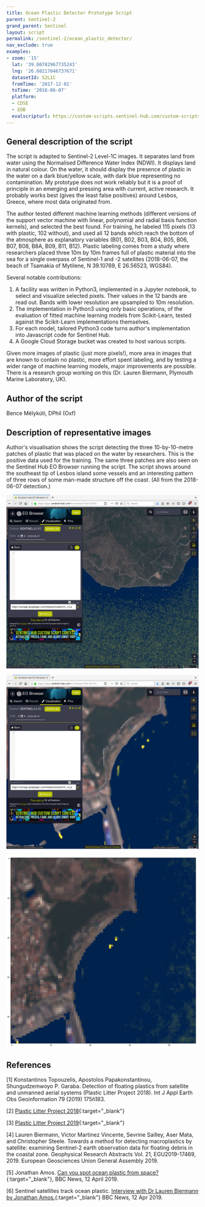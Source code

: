 ```yaml
---
title: Ocean Plastic Detector Prototype Script
parent: Sentinel-2
grand_parent: Sentinel
layout: script
permalink: /sentinel-2/ocean_plastic_detector/
nav_exclude: true
examples:
- zoom: '15'
  lat: '39.00782967735243'
  lng: '26.60217046737671'
  datasetId: S2L1C
  fromTime: '2017-12-01'
  toTime: '2018-06-07'
  platform:
  - CDSE
  - EOB
  evalscripturl: https://custom-scripts.sentinel-hub.com/custom-scripts/sentinel-2/ocean_plastic_detector/script.js
---
```


## General description of the script

The script is adapted to Sentinel-2 Level-1C images. It separates land from water using the Normalised Difference Water Index (NDWI). It displays land in natural colour. On the water, it should display the presence of plastic in the water on a dark blue/yellow scale, with dark blue representing no contamination. My prototype does not work reliably but it is a proof of principle in an emerging and pressing area with current, active research. It probably works best (gives the least false positives) around Lesbos, Greece, where most data originated from.

The author tested different machine learning methods (different versions of the support vector machine with linear, polynomial and radial basis function kernels), and selected the best found. For training, he labeled 115 pixels (13 with plastic, 102 without), and used all 12 bands which reach the bottom of the atmosphere as explanatory variables (B01, B02, B03, B04, B05, B06, B07, B08, B8A, B09, B11, B12). Plastic labeling comes from a study where researchers placed three 10m by 10m frames full of plastic material into the sea for a single overpass of Sentinel-1 and -2 satellites (2018-06-07, the beach of Tsamakia of Mytilene, N 39.10769, E 26.56523, WGS84).

Several notable contributions:
1) A facility was written in Python3, implemented in a Jupyter notebook, to select and visualize selected pixels. Their values in the 12 bands are read out. Bands with lower resolution are upsampled to 10m resolution.
2) The implementation in Python3 using only basic operations, of the evaluation of fitted machine learning models from Scikit-Learn, tested against the Scikit-Learn implementations themselves.
3) For each model, tailored Python3 code turns author's implementation into Javascript code for Sentinel Hub.
4) A Google Cloud Storage bucket was created to host various scripts.

Given more images of plastic (just more pixels!), more area in images that are known to contain no plastic, more effort spent labeling, and by testing a wider range of machine learning models, major improvements are possible. There is a research group working on this (Dr. Lauren Biermann, Plymouth Marine Laboratory, UK).

## Author of the script

Bence Mélykúti, DPhil (Oxf)

## Description of representative images

Author's visualisation shows the script detecting the three 10-by-10-metre patches of plastic that was placed on the water by researchers. This is the positive data used for the training.
The same three patches are also seen on the Sentinel Hub EO Browser running the script.
The script shows around the southeast tip of Lesbos island some vessels and an interesting pattern of three rows of some man-made structure off the coast. (All from the 2018-06-07 detection.)

![The script example 1](fig/Lesbos_Southeast_2018-06-07_example1.png)

![The script example 2](fig/Tsamakia_2018-06-07_example2.png)

![The script example 3](fig/Tsamakia_2018-06-07_example3.png)

## References

[1] Konstantinos Topouzelis, Apostolos Papakonstantinou, Shungudzemwoyo P. Garaba. Detection of floating plastics from satellite and unmanned aerial systems (Plastic Litter Project 2018). Int J Appl Earth Obs Geoinformation 79 (2019) 175ñ183.

[2] [Plastic Litter Project 2018](https://mrsg.aegean.gr/?content=&nav=55){:target="_blank"} 

[3] [Plastic Litter Project 2019](https://mrsg.aegean.gr/?content=&nav=65){:target="_blank"} 

[4] Lauren Biermann, Victor Martinez Vincente, Sevrine Sailley, Aser Mata, and Christopher Steele. Towards a method for detecting macroplastics by satellite: examining Sentinel-2 earth observation data for floating debris in the coastal zone. Geophysical Research Abstracts Vol. 21, EGU2019-17469, 2019. European Geosciences Union General Assembly 2019.

[5] Jonathan Amos. [Can you spot ocean plastic from space?](https://www.bbc.com/news/science-environment-47910600){:target="_blank"}, BBC News, 12 April 2019.

[6] Sentinel satellites track ocean plastic. [Interview with Dr Lauren Biermann by Jonathan Amos.](https://www.bbc.com/news/av/science-environment-47910604/sentinel-satellites-track-ocean-plastic){:target="_blank"} BBC News, 12 Apr 2019.
